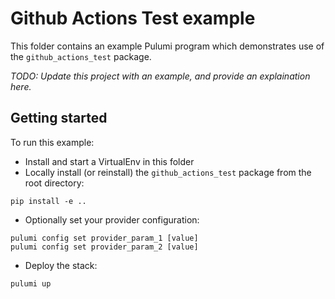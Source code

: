 # Github Actions Test example

This folder contains an example Pulumi program which demonstrates use of the `github_actions_test` package.

_*TODO: Update this project with an example, and provide an explaination here.*_

## Getting started

To run this example:

* Install and start a VirtualEnv in this folder
* Locally install (or reinstall) the `github_actions_test` package from the root directory:

```
pip install -e ..
```

* Optionally set your provider configuration:

```
pulumi config set provider_param_1 [value]
pulumi config set provider_param_2 [value]
```

* Deploy the stack:

```
pulumi up
```
